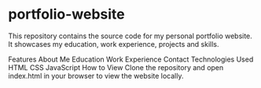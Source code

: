 ﻿# portfolio-website

This repository contains the source code for my personal portfolio website. It showcases my education, work experience, projects and skills.

Features
About Me
Education
Work Experience
Contact
Technologies Used
HTML
CSS
JavaScript
How to View
Clone the repository and open index.html in your browser to view the website locally.
